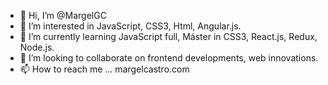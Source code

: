 - 👋 Hi, I’m @MargelGC
- 👀 I’m interested in JavaScript, CSS3, Html, Angular.js.
- 🌱 I’m currently learning JavaScript full, Máster in CSS3, React.js, Redux, Node.js.
- 💞️ I’m looking to collaborate on frontend developments, web innovations.
- 📫 How to reach me ... margelcastro.com

<!---
MargelGC/MargelGC is a ✨ special ✨ repository because its `README.md` (this file) appears on your GitHub profile.
You can click the Preview link to take a look at your changes.
--->
